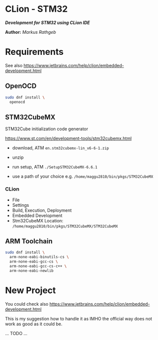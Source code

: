 CLion - STM32
==============

***Development for STM32 using CLion IDE***

**Author:** *Markus Rathgeb*

# Requirements

See also https://www.jetbrains.com/help/clion/embedded-development.html

## OpenOCD

```sh
sudo dnf install \
  openocd
```

## STM32CubeMX

STM32Cube initialization code generator

https://www.st.com/en/development-tools/stm32cubemx.html

* download,  ATM `en.stm32cubemx-lin_v6-6-1.zip`

* unzip
* run setup, ATM `./SetupSTM32CubeMX-6.6.1`
* use a path of your choice e.g. `/home/maggu2810/bin/pkgs/STM32CubeMX`

### CLion

* File
* Settings
* Build, Execution, Deployment
* Embedded Development
* Stm32CubeMX Location: `/home/maggu2810/bin/pkgs/STM32CubeMX/STM32CubeMX`

## ARM Toolchain

```sh
sudo dnf install \
  arm-none-eabi-binutils-cs \
  arm-none-eabi-gcc-cs \
  arm-none-eabi-gcc-cs-c++ \
  arm-none-eabi-newlib
```

# New Project

You could check also https://www.jetbrains.com/help/clion/embedded-development.html

This is my suggestion how to handle it as IMHO the official way does not work as good as it could be.

... TODO ...